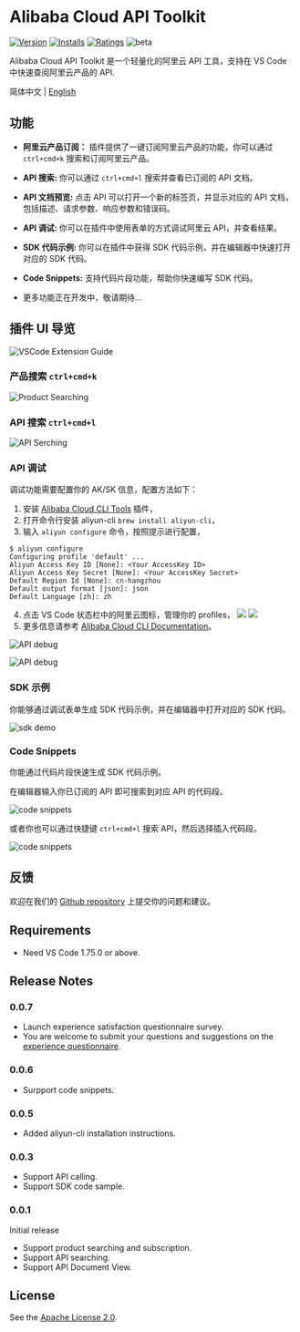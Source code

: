 # Alibaba Cloud API Toolkit

[![Version](https://img.shields.io/visual-studio-marketplace/v/alibabacloud-openapi.vscode-alicloud-api)](https://marketplace.visualstudio.com/items?itemName=alibabacloud-openapi.vscode-alicloud-api)
[![Installs](https://img.shields.io/visual-studio-marketplace/i/alibabacloud-openapi.vscode-alicloud-api)](https://marketplace.visualstudio.com/items?itemName=alibabacloud-openapi.vscode-alicloud-api)
[![Ratings](https://img.shields.io/visual-studio-marketplace/r/alibabacloud-openapi.vscode-alicloud-api)](https://marketplace.visualstudio.com/items?itemName=alibabacloud-openapi.vscode-alicloud-api)
![beta](https://img.shields.io/badge/beta-version)

Alibaba Cloud API Toolkit 是一个轻量化的阿里云 API 工具，支持在 VS Code 中快速查阅阿里云产品的 API.

简体中文 | [English](./README.md)

## 功能

- **阿里云产品订阅：** 插件提供了一键订阅阿里云产品的功能，你可以通过 `ctrl+cmd+k` 搜索和订阅阿里云产品。

- **API 搜索:** 你可以通过 `ctrl+cmd+l` 搜索并查看已订阅的 API 文档。

- **API 文档预览:** 点击 API 可以打开一个新的标签页，并显示对应的 API 文档，包括描述、请求参数、响应参数和错误码。

- **API 调试:** 你可以在插件中使用表单的方式调试阿里云 API，并查看结果。
- **SDK 代码示例:** 你可以在插件中获得 SDK 代码示例，并在编辑器中快速打开对应的 SDK 代码。

- **Code Snippets:** 支持代码片段功能，帮助你快速编写 SDK 代码。

- 更多功能正在开发中，敬请期待...

## 插件 UI 导览

![VSCode Extension Guide](https://img.alicdn.com/imgextra/i1/O1CN01o9s4TT1GTq3oggW7K_!!6000000000624-0-tps-2456-1446.jpg)

### 产品搜索 `ctrl+cmd+k`

![Product Searching](https://img.alicdn.com/imgextra/i1/O1CN01bcJ5DM1RpmnlOjDHK_!!6000000002161-0-tps-1202-798.jpg)

### API 搜索 `ctrl+cmd+l`

![API Serching](https://img.alicdn.com/imgextra/i1/O1CN01KaWkBF1UfCUkY0N3v_!!6000000002544-0-tps-1286-518.jpg)

### API 调试

调试功能需要配置你的 AK/SK 信息，配置方法如下：

1. 安装 [Alibaba Cloud CLI Tools](https://marketplace.visualstudio.com/items?itemName=alibabacloud-openapi.aliyuncli) 插件，
2. 打开命令行安装 aliyun-cli `brew install aliyun-cli`，
3. 输入 `aliyun configure` 命令，按照提示进行配置，

```
$ aliyun configure
Configuring profile 'default' ...
Aliyun Access Key ID [None]: <Your AccessKey ID>
Aliyun Access Key Secret [None]: <Your AccessKey Secret>
Default Region Id [None]: cn-hangzhou
Default output format [json]: json
Default Language [zh]: zh
```

4. 点击 VS Code 状态栏中的阿里云图标，管理你的 profiles，
   ![](https://img.alicdn.com/imgextra/i1/O1CN0144NU9N1L4G1cq89Uf_!!6000000001245-0-tps-248-46.jpg)
   ![](https://img.alicdn.com/imgextra/i2/O1CN01btLUkc1ldEHJQ0w4S_!!6000000004841-0-tps-1206-190.jpg)
1. 更多信息请参考 [Alibaba Cloud CLI Documentation](https://github.com/aliyun/aliyun-cli?tab=readme-ov-file#configure)。

![API debug](https://img.alicdn.com/imgextra/i4/O1CN01F1qI7S1BunIFJPiAt_!!6000000000006-0-tps-2618-2050.jpg)

![API debug](https://learn.microsoft.com/zh-cn/visualstudio/ide/media/vs-2022/copilot-chat-visual-studio.gif?view=vs-2022#lightbox)

### SDK 示例

你能够通过调试表单生成 SDK 代码示例，并在编辑器中打开对应的 SDK 代码。

![sdk demo](https://img.alicdn.com/imgextra/i1/O1CN01GVhWTl1waRdYmCn7E_!!6000000006324-0-tps-2630-2038.jpg)

### Code Snippets

你能通过代码片段快速生成 SDK 代码示例。

在编辑器输入你已订阅的 API 即可搜索到对应 API 的代码段。

![code snippets](https://img.alicdn.com/imgextra/i3/O1CN01iKQA6u1KWMiVttyH0_!!6000000001171-1-tps-915-442.gif)

或者你也可以通过快捷键 `ctrl+cmd+l` 搜索 API，然后选择插入代码段。

![code snippets](https://img.alicdn.com/imgextra/i3/O1CN01dmGwmX1ZyVHozyKx4_!!6000000003263-1-tps-842-468.gif)

## 反馈

欢迎在我们的 [Github repository](https://github.com/aliyun/alibabacloud-api-vscode-toolkit/issues) 上提交你的问题和建议。

## Requirements

- Need VS Code 1.75.0 or above.

## Release Notes

### 0.0.7

- Launch experience satisfaction questionnaire survey.
- You are welcome to submit your questions and suggestions on the [experience questionnaire](https://g.alicdn.com/aes/tracker-survey-preview/0.0.13/survey.html?pid=fePxMy&id=3486).

### 0.0.6

- Surpport code snippets.

### 0.0.5

- Added aliyun-cli installation instructions.

### 0.0.3

- Support API calling.
- Support SDK code sample.

### 0.0.1

Initial release

- Support product searching and subscription.
- Support API searching.
- Support API Document View.

## License

See the [Apache License 2.0](./LICENSE).
